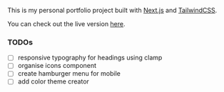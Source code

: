 This is my personal portfolio project built with [Next.js](https://nextjs.org/) and [TailwindCSS](https://tailwindcss.com/).

You can check out the live version [here](https://bamerf.com/).

### TODOs

- [ ] responsive typography for headings using clamp
- [ ] organise icons component
- [ ] create hamburger menu for mobile
- [ ] add color theme creator